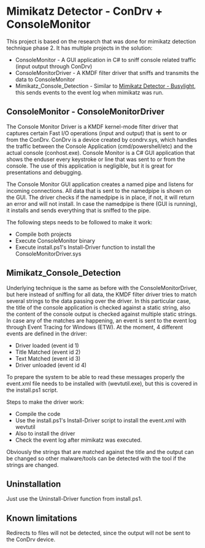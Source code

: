 # Mimikatz Detector - ConDrv + ConsoleMonitor

This project is based on the research that was done for mimikatz detection technique phase 2.
It has multiple projects in the solution:

* ConsoleMonitor - A GUI application in C# to sniff console related traffic (input output through ConDrv)
* ConsoleMonitorDriver - A KMDF filter driver that sniffs and transmits the data to ConsoleMonitor
* Mimikatz_Console_Detection - Similar to [Mimikatz Detector - Busylight](https://github.com/nccgroup/mimikatz-detector-busylight), this sends events to the event log when mimikatz was run.

## ConsoleMonitor - ConsoleMonitorDriver

The Console Monitor Driver is a KMDF kernel-mode filter driver that captures certain Fast I/O operations (input and output) that is sent to or from the ConDrv. ConDrv is a device created by condrv.sys, which handles the traffic between the Console Application (cmd/powershell/etc) and the actual console (conhost.exe). Console Monitor is a C# GUI application that shows the enduser every keystroke or line that was sent to or from the console. The use of this application is negligible, but it is great for presentations and debugging.

The Console Monitor GUI application creates a named pipe and listens for incoming connections. All data that is sent to the namedpipe is shown on the GUI. The driver checks if the namedpipe is in place, if not, it will return an error and will not install. In case the namedpipe is there (GUI is running), it installs and sends everything that is sniffed to the pipe.

The following steps needs to be followed to make it work:
* Compile both projects
* Execute ConsoleMonitor binary
* Execute install.ps1's Install-Driver function to install the ConsoleMonitorDriver.sys

## Mimikatz_Console_Detection

Underlying technique is the same as before with the ConsoleMonitorDriver, but here instead of sniffing for all data, the KMDF filter driver tries to match several strings to the data passing over the driver. In this particular case, the title of the console application is checked against a static string, also the content of the console output is checked against multiple static strings. In case any of the matches are happening, an event is sent to the event log through Event Tracing for Windows (ETW). At the moment, 4 different events are defined in the driver:

* Driver loaded (event id 1)
* Title Matched (event id 2)
* Text Matched (event id 3)
* Driver unloaded (event id 4)

To prepare the system to be able to read these messages properly the event.xml file needs to be installed with (wevtutil.exe), but this is covered in the install.ps1 script.

Steps to make the driver work:
* Compile the code
* Use the install.ps1's Install-Driver script to install the event.xml with wevtutil
* Also to install the driver
* Check the event log after mimikatz was executed.

Obviously the strings that are matched against the title and the output can be changed so other malware/tools can be detected with the tool if the strings are changed.


## Uninstallation

Just use the Uninstall-Driver function from install.ps1.

## Known limitations

Redirects to files will not be detected, since the output will not be sent to the ConDrv device.